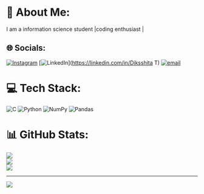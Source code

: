 # 💫 About Me:
I am a information science student |coding enthusiast |


## 🌐 Socials:
[![Instagram](https://img.shields.io/badge/Instagram-%23E4405F.svg?logo=Instagram&logoColor=white)](https://instagram.com/_diksshita__) [![LinkedIn](https://img.shields.io/badge/LinkedIn-%230077B5.svg?logo=linkedin&logoColor=white)](https://linkedin.com/in/Diksshita T) [![email](https://img.shields.io/badge/Email-D14836?logo=gmail&logoColor=white)](mailto:diksshitat1@gmail.com) 

# 💻 Tech Stack:
![C](https://img.shields.io/badge/c-%2300599C.svg?style=flat-square&logo=c&logoColor=white) ![Python](https://img.shields.io/badge/python-3670A0?style=flat-square&logo=python&logoColor=ffdd54) ![NumPy](https://img.shields.io/badge/numpy-%23013243.svg?style=flat-square&logo=numpy&logoColor=white) ![Pandas](https://img.shields.io/badge/pandas-%23150458.svg?style=flat-square&logo=pandas&logoColor=white)
# 📊 GitHub Stats:
![](https://github-readme-stats.vercel.app/api?username=diksshita&theme=vue-dark&hide_border=true&include_all_commits=false&count_private=false)<br/>
![](https://nirzak-streak-stats.vercel.app/?user=diksshita&theme=vue-dark&hide_border=true)<br/>
![](https://github-readme-stats.vercel.app/api/top-langs/?username=diksshita&theme=vue-dark&hide_border=true&include_all_commits=false&count_private=false&layout=compact)

---
[![](https://visitcount.itsvg.in/api?id=diksshita&icon=1&color=0)](https://visitcount.itsvg.in)

<!-- Proudly created with GPRM ( https://gprm.itsvg.in ) -->
